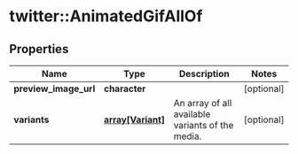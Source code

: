 # twitter::AnimatedGifAllOf


## Properties
Name | Type | Description | Notes
------------ | ------------- | ------------- | -------------
**preview_image_url** | **character** |  | [optional] 
**variants** | [**array[Variant]**](Variant.md) | An array of all available variants of the media. | [optional] 


